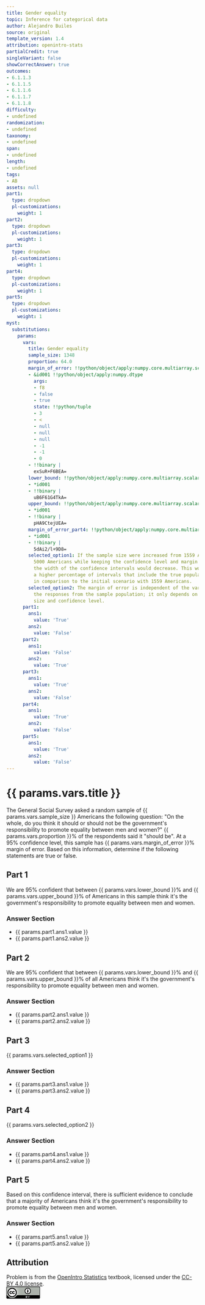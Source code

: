 ```yaml
---
title: Gender equality
topic: Inference for categorical data
author: Alejandro Builes
source: original
template_version: 1.4
attribution: openintro-stats
partialCredit: true
singleVariant: false
showCorrectAnswer: true
outcomes:
- 6.1.1.3
- 6.1.1.5
- 6.1.1.6
- 6.1.1.7
- 6.1.1.8
difficulty:
- undefined
randomization:
- undefined
taxonomy:
- undefined
span:
- undefined
length:
- undefined
tags:
- AB
assets: null
part1:
  type: dropdown
  pl-customizations:
    weight: 1
part2:
  type: dropdown
  pl-customizations:
    weight: 1
part3:
  type: dropdown
  pl-customizations:
    weight: 1
part4:
  type: dropdown
  pl-customizations:
    weight: 1
part5:
  type: dropdown
  pl-customizations:
    weight: 1
myst:
  substitutions:
    params:
      vars:
        title: Gender equality
        sample_size: 1348
        proportion: 64.0
        margin_of_error: !!python/object/apply:numpy.core.multiarray.scalar
        - &id001 !!python/object/apply:numpy.dtype
          args:
          - f8
          - false
          - true
          state: !!python/tuple
          - 3
          - <
          - null
          - null
          - null
          - -1
          - -1
          - 0
        - !!binary |
          exSuR+F6BEA=
        lower_bound: !!python/object/apply:numpy.core.multiarray.scalar
        - *id001
        - !!binary |
          uB6F61G4TkA=
        upper_bound: !!python/object/apply:numpy.core.multiarray.scalar
        - *id001
        - !!binary |
          pHA9CtejUEA=
        margin_of_error_part4: !!python/object/apply:numpy.core.multiarray.scalar
        - *id001
        - !!binary |
          5dAi2/l+9D8=
        selected_option1: If the sample size were increased from 1559 Americans to
          5000 Americans while keeping the confidence level and margin of error unchanged,
          the width of the confidence intervals would decrease. This would lead to
          a higher percentage of intervals that include the true population proportion
          in comparison to the initial scenario with 1559 Americans.
        selected_option2: The margin of error is independent of the variability in
          the responses from the sample population; it only depends on the sample
          size and confidence level.
      part1:
        ans1:
          value: 'True'
        ans2:
          value: 'False'
      part2:
        ans1:
          value: 'False'
        ans2:
          value: 'True'
      part3:
        ans1:
          value: 'True'
        ans2:
          value: 'False'
      part4:
        ans1:
          value: 'True'
        ans2:
          value: 'False'
      part5:
        ans1:
          value: 'True'
        ans2:
          value: 'False'
---
```

# {{ params.vars.title }}
The General Social Survey asked a random sample of {{ params.vars.sample_size }} Americans the following question: "On the whole, do you think it should or should not be the government's responsibility to promote equality between men and women?" {{ params.vars.proportion }}% of the respondents said it "should be". At a 95% confidence level, this sample has {{ params.vars.margin_of_error }}% margin of error. Based on this information, determine if the following statements are true or false.

## Part 1

We are 95% confident that between {{ params.vars.lower_bound }}% and {{ params.vars.upper_bound }}% of Americans in this sample think it's the government's responsibility to promote equality between men and women.

### Answer Section

- {{ params.part1.ans1.value }}
- {{ params.part1.ans2.value }}

## Part 2

We are 95% confident that between {{ params.vars.lower_bound }}% and {{ params.vars.upper_bound }}% of all Americans think it's the government's responsibility to promote equality between men and women.

### Answer Section

- {{ params.part2.ans1.value }}
- {{ params.part2.ans2.value }}

## Part 3

{{ params.vars.selected_option1 }}

### Answer Section

- {{ params.part3.ans1.value }}
- {{ params.part3.ans2.value }}

## Part 4

{{ params.vars.selected_option2 }}

### Answer Section

- {{ params.part4.ans1.value }}
- {{ params.part4.ans2.value }}

## Part 5

Based on this confidence interval, there is sufficient evidence to conclude that a majority of Americans think it's the government's responsibility to promote equality between men and women.

### Answer Section

- {{ params.part5.ans1.value }}
- {{ params.part5.ans2.value }}

## Attribution

Problem is from the [OpenIntro Statistics](https://openintro.org/book/os/) textbook, licensed under the [CC-BY 4.0 license](https://creativecommons.org/licenses/by/4.0/).<br>![Image representing the Creative Commons 4.0 BY license.](https://raw.githubusercontent.com/firasm/bits/master/by.png)